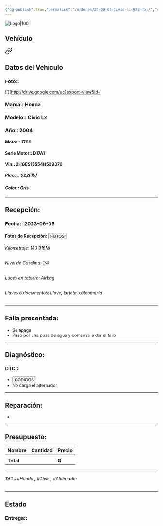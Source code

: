 ```yaml
---
{"dg-publish":true,"permalink":"/ordenes/23-09-05-civic-lx-922-fxj/","created":"","updated":""}
---
```


![Logo|100](http://drive.google.com/uc?export=view&id=137fl3TIZ0-PU8b-Pt0bsjclwHub_u78G)

## Vehículo

<div class="transclusion internal-embed is-loaded"><a class="markdown-embed-link" href="/vehiculos/honda/civic-lx-922-fxj/#datos-del-vehiculo" aria-label="Open link"><svg xmlns="http://www.w3.org/2000/svg" width="24" height="24" viewBox="0 0 24 24" fill="none" stroke="currentColor" stroke-width="2" stroke-linecap="round" stroke-linejoin="round" class="svg-icon lucide-link"><path d="M10 13a5 5 0 0 0 7.54.54l3-3a5 5 0 0 0-7.07-7.07l-1.72 1.71"></path><path d="M14 11a5 5 0 0 0-7.54-.54l-3 3a5 5 0 0 0 7.07 7.07l1.71-1.71"></path></svg></a><div class="markdown-embed">



## Datos del Vehículo 
### Foto:: 
![](http://drive.google.com/uc?export=view&id=

### Marca:: Honda
### Modelo:: Civic Lx
### Año:: 2004
#### Motor:: 1700
#### Serie Motor:: D17A1
#### Vin:: 2HGES15554H509370
##### Placa:: 922FXJ
##### Color:: Gris
---


</div></div>


## Recepción:
### Fecha:: 2023-09-05
#### Fotos de Recepción: <a href="http"><button class="btn success">FOTOS</button></a>

###### Kilometraje: 183 916Mi
###### Nivel de Gasolina: 1/4
###### Luces en tablero: Airbag
###### Llaves o documentos: Llave, tarjeta, calcomania

---

## Falla presentada:
- Se apaga
- Paso por una posa de agua y comenzó a dar el fallo 


---

## Diagnóstico:
### DTC:: 

- <a href="http"><button class="btn success">CÓDIGOS</button></a>
- No carga el alternador 

---
## Reparación:
- 

---

## Presupuesto:

| Nombre | Cantidad | Precio |
| ------ | -------- | ------ |
|        |          |        |
| **Total**       |        |    **Q**    |

---

###### TAG:: #Honda , #Civic , #Alternador

---

## Estado

### Entrega:: 